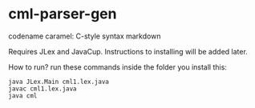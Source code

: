 # cml-parser-gen
codename caramel: C-style syntax markdown

Requires JLex and JavaCup. Instructions to installing will be added later. 

How to run?
run these commands inside the folder you install this:
```
java JLex.Main cml1.lex.java
javac cml1.lex.java
java cml
```

